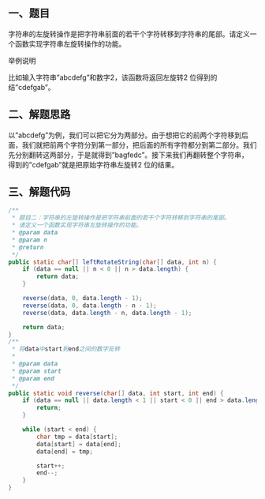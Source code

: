 ## 一、题目

字符串的左旋转操作是把字符串前面的若干个字符转移到字符串的尾部。请定义一个函数实现字符串左旋转操作的功能。

举例说明

比如输入字符串”abcdefg”和数字2，该函数将返回左旋转2 位得到的结”cdefgab”。

## 二、解题思路

以”abcdefg”为例，我们可以把它分为两部分。由于想把它的前两个字符移到后面，我们就把前两个字符分到第一部分，把后面的所有字符都分到第二部分。我们先分别翻转这两部分，于是就得到”bagfedc”。接下来我们再翻转整个字符串， 得到的”cdefgab”就是把原始字符串左旋转2 位的结果。

## 三、解题代码

```java
/**
 * 题目二：字符串的左旋转操作是把字符串前面的若干个字符转移到字符串的尾部。
 * 请定义一个函数实现字符串左旋转操作的功能。
 * @param data
 * @param n
 * @return
 */
public static char[] leftRotateString(char[] data, int n) {
    if (data == null || n < 0 || n > data.length) {
        return data;
    }

    reverse(data, 0, data.length - 1);
    reverse(data, 0, data.length - n - 1);
    reverse(data, data.length - n, data.length - 1);

    return data;
}
/**
 * 将data中start到end之间的数字反转
 *
 * @param data
 * @param start
 * @param end
 */
public static void reverse(char[] data, int start, int end) {
    if (data == null || data.length < 1 || start < 0 || end > data.length || start > end) {
        return;
    }

    while (start < end) {
        char tmp = data[start];
        data[start] = data[end];
        data[end] = tmp;

        start++;
        end--;
    }
}
```

